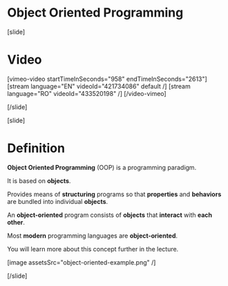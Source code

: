 # Object Oriented Programming

[slide]
# Video

[vimeo-video startTimeInSeconds="958" endTimeInSeconds="2613"]
[stream language="EN" videoId="421734086" default /]
[stream language="RO" videoId="433520198" /]
[/video-vimeo]

[/slide]

[slide]
# Definition

**Object Oriented Programming** (OOP) is a programming paradigm.

It is based on **objects**.

Provides means of **structuring** programs so that **properties** and **behaviors** are bundled into individual **objects**.

An **object-oriented** program consists of **objects** that **interact** with **each other**.

Most **modern** programming languages are **object-oriented**.

You will learn more about this concept further in the lecture.

[image assetsSrc="object-oriented-example.png" /]

[/slide]